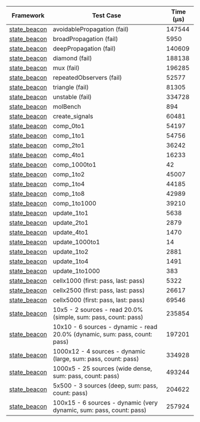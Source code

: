 | Framework | Test Case | Time (μs) |
| --- | --- | --- |
| [state_beacon](https://github.com/jinyus/dart_beacon) | avoidablePropagation (fail) | 147544 |
| [state_beacon](https://github.com/jinyus/dart_beacon) | broadPropagation (fail) | 5950 |
| [state_beacon](https://github.com/jinyus/dart_beacon) | deepPropagation (fail) | 140609 |
| [state_beacon](https://github.com/jinyus/dart_beacon) | diamond (fail) | 188138 |
| [state_beacon](https://github.com/jinyus/dart_beacon) | mux (fail) | 196285 |
| [state_beacon](https://github.com/jinyus/dart_beacon) | repeatedObservers (fail) | 52577 |
| [state_beacon](https://github.com/jinyus/dart_beacon) | triangle (fail) | 81305 |
| [state_beacon](https://github.com/jinyus/dart_beacon) | unstable (fail) | 334728 |
| [state_beacon](https://github.com/jinyus/dart_beacon) | molBench | 894 |
| [state_beacon](https://github.com/jinyus/dart_beacon) | create_signals | 60481 |
| [state_beacon](https://github.com/jinyus/dart_beacon) | comp_0to1 | 54197 |
| [state_beacon](https://github.com/jinyus/dart_beacon) | comp_1to1 | 54756 |
| [state_beacon](https://github.com/jinyus/dart_beacon) | comp_2to1 | 36242 |
| [state_beacon](https://github.com/jinyus/dart_beacon) | comp_4to1 | 16233 |
| [state_beacon](https://github.com/jinyus/dart_beacon) | comp_1000to1 | 42 |
| [state_beacon](https://github.com/jinyus/dart_beacon) | comp_1to2 | 45007 |
| [state_beacon](https://github.com/jinyus/dart_beacon) | comp_1to4 | 44185 |
| [state_beacon](https://github.com/jinyus/dart_beacon) | comp_1to8 | 42989 |
| [state_beacon](https://github.com/jinyus/dart_beacon) | comp_1to1000 | 39210 |
| [state_beacon](https://github.com/jinyus/dart_beacon) | update_1to1 | 5638 |
| [state_beacon](https://github.com/jinyus/dart_beacon) | update_2to1 | 2879 |
| [state_beacon](https://github.com/jinyus/dart_beacon) | update_4to1 | 1470 |
| [state_beacon](https://github.com/jinyus/dart_beacon) | update_1000to1 | 14 |
| [state_beacon](https://github.com/jinyus/dart_beacon) | update_1to2 | 2881 |
| [state_beacon](https://github.com/jinyus/dart_beacon) | update_1to4 | 1491 |
| [state_beacon](https://github.com/jinyus/dart_beacon) | update_1to1000 | 383 |
| [state_beacon](https://github.com/jinyus/dart_beacon) | cellx1000 (first: pass, last: pass) | 5322 |
| [state_beacon](https://github.com/jinyus/dart_beacon) | cellx2500 (first: pass, last: pass) | 26617 |
| [state_beacon](https://github.com/jinyus/dart_beacon) | cellx5000 (first: pass, last: pass) | 69546 |
| [state_beacon](https://github.com/jinyus/dart_beacon) | 10x5 - 2 sources - read 20.0% (simple, sum: pass, count: pass) | 235854 |
| [state_beacon](https://github.com/jinyus/dart_beacon) | 10x10 - 6 sources - dynamic - read 20.0% (dynamic, sum: pass, count: pass) | 197201 |
| [state_beacon](https://github.com/jinyus/dart_beacon) | 1000x12 - 4 sources - dynamic (large, sum: pass, count: pass) | 334928 |
| [state_beacon](https://github.com/jinyus/dart_beacon) | 1000x5 - 25 sources (wide dense, sum: pass, count: pass) | 493244 |
| [state_beacon](https://github.com/jinyus/dart_beacon) | 5x500 - 3 sources (deep, sum: pass, count: pass) | 204622 |
| [state_beacon](https://github.com/jinyus/dart_beacon) | 100x15 - 6 sources - dynamic (very dynamic, sum: pass, count: pass) | 257924 |
